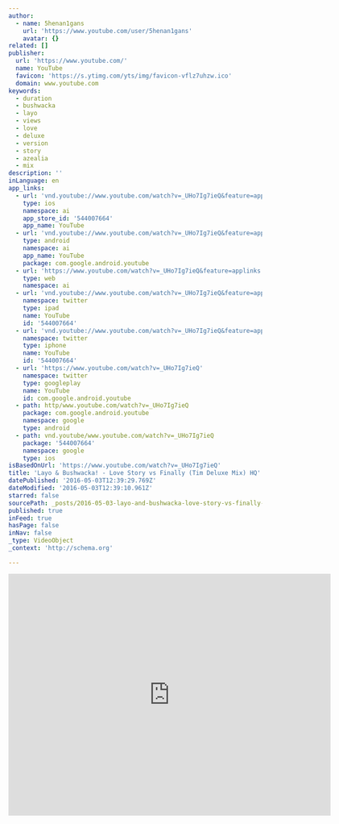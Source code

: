 ```yaml
---
author:
  - name: 5henan1gans
    url: 'https://www.youtube.com/user/5henan1gans'
    avatar: {}
related: []
publisher:
  url: 'https://www.youtube.com/'
  name: YouTube
  favicon: 'https://s.ytimg.com/yts/img/favicon-vflz7uhzw.ico'
  domain: www.youtube.com
keywords:
  - duration
  - bushwacka
  - layo
  - views
  - love
  - deluxe
  - version
  - story
  - azealia
  - mix
description: ''
inLanguage: en
app_links:
  - url: 'vnd.youtube://www.youtube.com/watch?v=_UHo7Ig7ieQ&feature=applinks'
    type: ios
    namespace: ai
    app_store_id: '544007664'
    app_name: YouTube
  - url: 'vnd.youtube://www.youtube.com/watch?v=_UHo7Ig7ieQ&feature=applinks'
    type: android
    namespace: ai
    app_name: YouTube
    package: com.google.android.youtube
  - url: 'https://www.youtube.com/watch?v=_UHo7Ig7ieQ&feature=applinks'
    type: web
    namespace: ai
  - url: 'vnd.youtube://www.youtube.com/watch?v=_UHo7Ig7ieQ&feature=applinks'
    namespace: twitter
    type: ipad
    name: YouTube
    id: '544007664'
  - url: 'vnd.youtube://www.youtube.com/watch?v=_UHo7Ig7ieQ&feature=applinks'
    namespace: twitter
    type: iphone
    name: YouTube
    id: '544007664'
  - url: 'https://www.youtube.com/watch?v=_UHo7Ig7ieQ'
    namespace: twitter
    type: googleplay
    name: YouTube
    id: com.google.android.youtube
  - path: http/www.youtube.com/watch?v=_UHo7Ig7ieQ
    package: com.google.android.youtube
    namespace: google
    type: android
  - path: vnd.youtube/www.youtube.com/watch?v=_UHo7Ig7ieQ
    package: '544007664'
    namespace: google
    type: ios
isBasedOnUrl: 'https://www.youtube.com/watch?v=_UHo7Ig7ieQ'
title: 'Layo & Bushwacka! - Love Story vs Finally (Tim Deluxe Mix) HQ'
datePublished: '2016-05-03T12:39:29.769Z'
dateModified: '2016-05-03T12:39:10.961Z'
starred: false
sourcePath: _posts/2016-05-03-layo-and-bushwacka-love-story-vs-finally-tim-deluxe-mix-h.md
published: true
inFeed: true
hasPage: false
inNav: false
_type: VideoObject
_context: 'http://schema.org'

---
```

<iframe src="https://cdn.embedly.com/widgets/media.html?src=https%3A%2F%2Fwww.youtube.com%2Fembed%2F_UHo7Ig7ieQ%3Ffeature%3Doembed&amp;url=https%3A%2F%2Fwww.youtube.com%2Fwatch%3Fv%3D_UHo7Ig7ieQ&amp;image=https%3A%2F%2Fi.ytimg.com%2Fvi%2F_UHo7Ig7ieQ%2Fhqdefault.jpg&amp;key=b7d04c9b404c499eba89ee7072e1c4f7&amp;type=text%2Fhtml&amp;schema=youtube" width="640" height="480" scrolling="no" frameborder="0" allowfullscreen="" style=""></iframe>